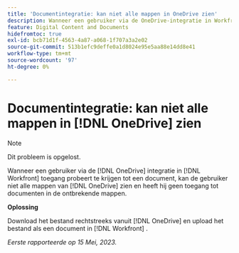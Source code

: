 ```yaml
---
title: 'Documentintegratie: kan niet alle mappen in OneDrive zien'
description: Wanneer een gebruiker via de OneDrive-integratie in Workfront toegang probeert te krijgen tot een document, kan de gebruiker niet alle OneDrive-mappen zien en heeft hij geen toegang tot documenten in de ontbrekende mappen.
feature: Digital Content and Documents
hidefromtoc: true
exl-id: bcb71d1f-4563-4a87-a068-1f707a3a2e02
source-git-commit: 513b1efc9deffe0a1d8024e95e5aa88e14dd8e41
workflow-type: tm+mt
source-wordcount: '97'
ht-degree: 0%

---
```


# Documentintegratie: kan niet alle mappen in [!DNL OneDrive] zien

>[!NOTE]
>
>Dit probleem is opgelost.

<!--

>[!NOTE]
>
>The Product team is currently evaluating this issue resolution, which might require product enhancements. Product enhancements are communicated in the Product Announcements and not with the Maintenance Updates.

-->

Wanneer een gebruiker via de [!DNL OneDrive] integratie in [!DNL Workfront] toegang probeert te krijgen tot een document, kan de gebruiker niet alle mappen van [!DNL OneDrive] zien en heeft hij geen toegang tot documenten in de ontbrekende mappen.

**Oplossing**

Download het bestand rechtstreeks vanuit [!DNL OneDrive] en upload het bestand als een document in [!DNL Workfront] .

_Eerste rapporteerde op 15 Mei, 2023._
